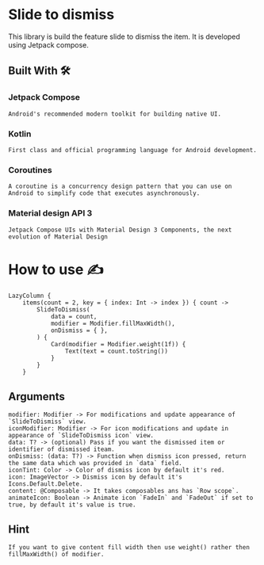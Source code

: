 # Slide to dismiss

This library is build the feature slide to dismiss the item. It is developed using Jetpack compose.

## Built With 🛠

### Jetpack Compose
    Android's recommended modern toolkit for building native UI.
### Kotlin
    First class and official programming language for Android development.
### Coroutines
    A coroutine is a concurrency design pattern that you can use on Android to simplify code that executes asynchronously.
### Material design API 3
    Jetpack Compose UIs with Material Design 3 Components, the next evolution of Material Design

# How to use :writing_hand:
```
LazyColumn {
    items(count = 2, key = { index: Int -> index }) { count ->
        SlideToDismiss(
            data = count,
            modifier = Modifier.fillMaxWidth(),
            onDismiss = { },
        ) {
            Card(modifier = Modifier.weight(1f)) {
                Text(text = count.toString())
            }
        }
    }
```

## Arguments
```
modifier: Modifier -> For modifications and update appearance of `SlideToDismiss` view. 
iconModifier: Modifier -> For icon modifications and update in appearance of `SlideToDismiss icon` view.
data: T? -> (optional) Pass if you want the dismissed item or identifier of dismissed iteam.
onDismiss: (data: T?) -> Function when dismiss icon pressed, return the same data which was provided in `data` field.
iconTint: Color -> Color of dismiss icon by default it's red.
icon: ImageVector -> Dismiss icon by default it's Icons.Default.Delete.
content: @Composable -> It takes composables ans has `Row scope`.
animateIcon: Boolean -> Animate icon `FadeIn` and `FadeOut` if set to true, by default it's value is true. 
```

## Hint 
    If you want to give content fill width then use weight() rather then fillMaxWidth() of modifier.